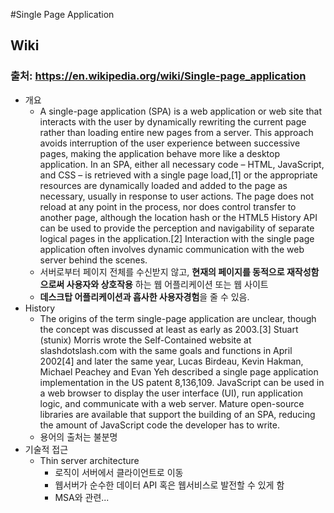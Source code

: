 #Single Page Application

## Wiki
### 출처: https://en.wikipedia.org/wiki/Single-page_application
* 개요
  * A single-page application (SPA) is a web application or web site that interacts with the user by dynamically rewriting the current page rather than loading entire new pages from a server. This approach avoids interruption of the user experience between successive pages, making the application behave more like a desktop application. In an SPA, either all necessary code – HTML, JavaScript, and CSS – is retrieved with a single page load,[1] or the appropriate resources are dynamically loaded and added to the page as necessary, usually in response to user actions. The page does not reload at any point in the process, nor does control transfer to another page, although the location hash or the HTML5 History API can be used to provide the perception and navigability of separate logical pages in the application.[2] Interaction with the single page application often involves dynamic communication with the web server behind the scenes.
   * 서버로부터 페이지 전체를 수신받지 않고, **현재의 페이지를 동적으로 재작성함으로써 사용자와 상호작용** 하는 웹 어플리케이션 또는 웹 사이트
   * **데스크탑 어플리케이션과 흡사한 사용자경험**을 줄 수 있음.
* History
  * The origins of the term single-page application are unclear, though the concept was discussed at least as early as 2003.[3] Stuart (stunix) Morris wrote the Self-Contained website at slashdotslash.com with the same goals and functions in April 2002[4] and later the same year, Lucas Birdeau, Kevin Hakman, Michael Peachey and Evan Yeh described a single page application implementation in the US patent 8,136,109.
JavaScript can be used in a web browser to display the user interface (UI), run application logic, and communicate with a web server. Mature open-source libraries are available that support the building of an SPA, reducing the amount of JavaScript code the developer has to write.
  * 용어의 출처는 불분명
* 기술적 접근
  * Thin server architecture
    * 로직이 서버에서 클라이언트로 이동
    * 웹서버가 순수한 데이터 API 혹은 웹서비스로 발전할 수 있게 함
    * MSA와 관련...
